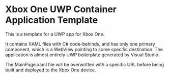 # Xbox One UWP Container Application Template

This is a template for a UWP app for Xbox One.

It contains XAML files with C# code-behinds, and has only one primary component,
which is a WebView pointing to some specific destination.  The application is
almost entirely UWP boilerplate generated by Visual Studio.

The MainPage.xaml file will be overwritten with a specific URL before being
built and deployed to the Xbox One device.

